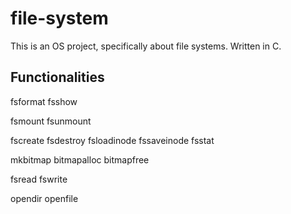 # file-system

This is an OS project, specifically about file systems. Written in C.

## Functionalities

fsformat
fsshow

fsmount
fsunmount

fscreate
fsdestroy
fsloadinode
fssaveinode
fsstat

mkbitmap
bitmapalloc
bitmapfree

fsread
fswrite

opendir
openfile